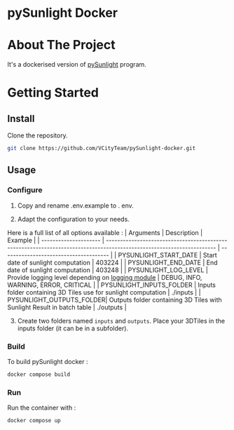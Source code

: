 # pySunlight Docker

# About The Project

It's a dockerised version of [pySunlight](https://github.com/VCityTeam/pySunlight) program.

# Getting Started

## Install

Clone the repository.

```bash
git clone https://github.com/VCityTeam/pySunlight-docker.git
```

## Usage

### Configure

1. Copy and rename .env.example to . env.

2. Adapt the configuration to your needs.

Here is a full list of all options available :
| Arguments             | Description                                                                                                           | Example                                |
| --------------------- | --------------------------------------------------------------------------------------------------------------------- | -------------------------------------- |
| PYSUNLIGHT_START_DATE | Start date of sunlight computation                                                                                    | 403224                                 |
| PYSUNLIGHT_END_DATE   | End date of sunlight computation                                                                                      | 403248                                 |
| PYSUNLIGHT_LOG_LEVEL  | Provide logging level depending on [logging module](https://docs.python.org/3/howto/logging.html#when-to-use-logging) | DEBUG, INFO, WARNING, ERROR, CRITICAL  |
| PYSUNLIGHT_INPUTS_FOLDER | Inputs folder containing 3D Tiles use for sunlight computation | ./inputs  |
| PYSUNLIGHT_OUTPUTS_FOLDER| Outputs folder containing 3D Tiles with Sunlight Result in batch table | ./outputs  |

3. Create two folders named `inputs` and `outputs`. Place your 3DTiles in the inputs folder (it can be in a subfolder).

### Build

To build pySunlight docker :

```bash
docker compose build
```

### Run

Run the container with :

```bash
docker compose up
```
